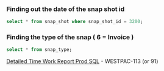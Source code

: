 ### Finding out the date of the snap shot id
```sql
select * from snap_shot where snap_shot_id = 3200;
```
### Finding the type of the snap ( 6 = Invoice )

```sql
select * from snap_type;
```

[Detailed Time Work Report Prod SQL](https://github.com/skillstream/ssplus/blob/prod-manpower-westpac/src/main/resources/com/eo3/reporting/reports/jrdesigns/manpower/westpac/detailedTimeWorked.sql) - WESTPAC-113 (or 91)
